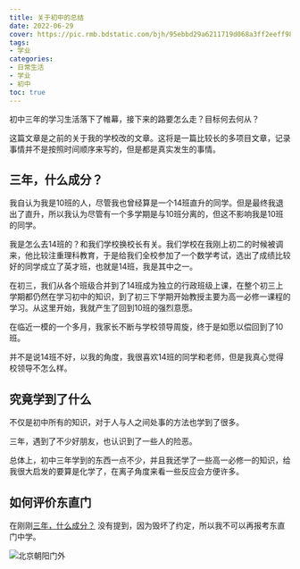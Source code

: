 ```yaml
---
title: 关于初中的总结
date: 2022-06-29
cover: https://pic.rmb.bdstatic.com/bjh/95ebbd29a6211719d068a3ff2eeff984.png
tags:
- 学业
categories:
- 日常生活
- 学业
- 初中
toc: true
---
```

初中三年的学习生活落下了帷幕，接下来的路要怎么走？目标何去何从？
<!--more-->

这篇文章是之前的关于我的学校改的文章。这将是一篇比较长的多项目文章，记录事情并不是按照时间顺序来写的，但是都是真实发生的事情。

## 三年，什么成分？

我自认为我是10班的人，尽管我也曾经算是一个14班直升的同学。但是最终我退出了直升，所以我认为尽管有一个多学期是与10班分离的，但这不影响我是10班的同学。

我是怎么去14班的？和我们学校换校长有关。我们学校在我刚上初二的时候被调来，他比较注重理科教育，于是给我们全校参加了一个数学考试，选出了成绩比较好的同学成立了英才班，也就是14班，我是其中之一。

在初三，我们从各个班级合并到了14班成为独立的行政班级上课，在整个初三上学期都仍然在学习初中的知识，到了初三下学期开始教授主要为高一必修一课程的学习。从这里开始，我就产生了回到10班的强烈意愿。

在临近一模的一个多月，我家长不断与学校领导周旋，终于是如愿以偿回到了10班。

并不是说14班不好，以我的角度，我很喜欢14班的同学和老师，但是我真心觉得校领导不怎么样。

## 究竟学到了什么

不仅是初中所有的知识，对于人与人之间处事的方法也学到了很多。

三年，遇到了不少好朋友，也认识到了一些人的险恶。

总体上，初中三年学到的东西一点不少，并且我还学了一些高一必修一的知识，给我很大启发的要算是化学了，在离子角度来看一些反应会方便许多。

## 如何评价东直门

在刚刚[三年，什么成分？](#三年，什么成分？) 没有提到，因为毁坏了约定，所以我不可以再报考东直门中学。

![北京朝阳门外](https://pic.rmb.bdstatic.com/bjh/9b79e09f6f7b576311503464e51a8ecc.jpeg)
